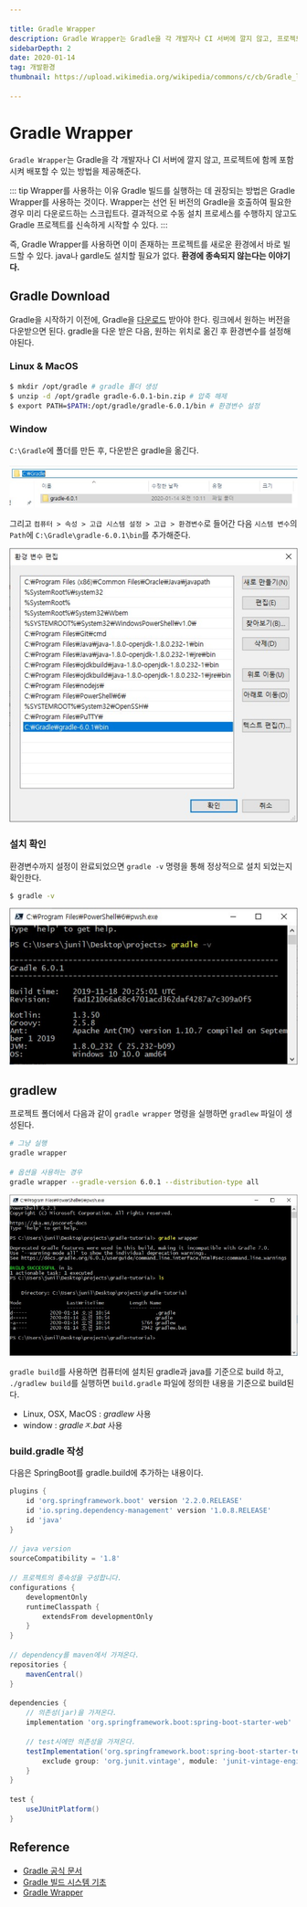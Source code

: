 ```yaml
---

title: Gradle Wrapper
description: Gradle Wrapper는 Gradle을 각 개발자나 CI 서버에 깔지 않고, 프로젝트에 함께 포함시켜 배포할 수 있는 방법을 제공해준다.
sidebarDepth: 2
date: 2020-01-14
tag: 개발환경
thumbnail: https://upload.wikimedia.org/wikipedia/commons/c/cb/Gradle_logo.png

---
```


# Gradle Wrapper

`Gradle Wrapper`는 Gradle을 각 개발자나 CI 서버에 깔지 않고, 프로젝트에 함께 포함시켜 배포할 수 있는 방법을 제공해준다.

::: tip Wrapper를 사용하는 이유
Gradle 빌드를 실행하는 데 권장되는 방법은 Gradle Wrapper를 사용하는 것이다.
Wrapper는 선언 된 버전의 Gradle을 호출하여 필요한 경우 미리 다운로드하는 스크립트다.
결과적으로 수동 설치 프로세스를 수행하지 않고도 Gradle 프로젝트를 신속하게 시작할 수 있다.
:::

즉, Gradle Wrapper를 사용하면 이미 존재하는 프로젝트를 새로운 환경에서 바로 빌드할 수 있다. java나 gardle도 설치할 필요가 없다. **환경에 종속되지 않는다는 이야기다.**

## Gradle Download

Gradle을 시작하기 이전에, Gradle을 [다운로드](https://gradle.org/releases/) 받아야 한다. 링크에서 원하는 버전을 다운받으면 된다. gradle을 다운 받은 다음, 원하는 위치로 옮긴 후 환경변수를 설정해야된다.

### Linux & MacOS

```sh {3}
$ mkdir /opt/gradle # gradle 폴더 생성
$ unzip -d /opt/gradle gradle-6.0.1-bin.zip # 압축 해제
$ export PATH=$PATH:/opt/gradle/gradle-6.0.1/bin # 환경변수 설정
```

### Window

`C:\Gradle`에 폴더를 만든 후, 다운받은 gradle을 옮긴다.

![예시1](./01.jpg)

그리고 `컴퓨터 > 속성 > 고급 시스템 설정 > 고급 > 환경변수`로 들어간 다음 `시스템 변수`의 `Path`에 `C:\Gradle\gradle-6.0.1\bin`를 추가해준다.

![예시2](./02.jpg)

### 설치 확인

환경변수까지 설정이 완료되었으면 `gradle -v` 명령을 통해 정상적으로 설치 되었는지 확인한다.

```sh
$ gradle -v
```

![예시3](./03.jpg)

## gradlew

프로젝트 폴더에서 다음과 같이 `gradle wrapper` 명령을 실행하면 `gradlew` 파일이 생성된다.

```sh
# 그냥 실행
gradle wrapper

# 옵션을 사용하는 경우
gradle wrapper --gradle-version 6.0.1 --distribution-type all
```

![예시4](./04.jpg)

`gradle build`를 사용하면 컴퓨터에 설치된 gradle과 java를 기준으로 build 하고, `./gradlew build`를 실행하면 `build.gradle` 파일에 정의한 내용을 기준으로 build된다.

- Linux, OSX, MacOS : _gradlew_ 사용
- window : _gradleㅈ.bat_ 사용 

### build.gradle 작성

다음은 SpringBoot를 gradle.build에 추가하는 내용이다.

```groovy
plugins {
    id 'org.springframework.boot' version '2.2.0.RELEASE'
    id 'io.spring.dependency-management' version '1.0.8.RELEASE'
    id 'java'
}

// java version
sourceCompatibility = '1.8'

// 프로젝트의 종속성을 구성합니다.
configurations {
    developmentOnly
    runtimeClasspath {
        extendsFrom developmentOnly
    }
}

// dependency를 maven에서 가져온다.
repositories {
    mavenCentral()
}

dependencies {
    // 의존성(jar)을 가져온다.
    implementation 'org.springframework.boot:spring-boot-starter-web'

    // test시에만 의존성을 가져온다.
    testImplementation('org.springframework.boot:spring-boot-starter-test') {
        exclude group: 'org.junit.vintage', module: 'junit-vintage-engine'
    }
}

test {
    useJUnitPlatform()
}

```

## Reference
- [Gradle 공식 문서](https://docs.gradle.org/current/userguide/gradle_wrapper.html)
- [Gradle 빌드 시스템 기초](https://effectivesquid.tistory.com/entry/Gradle-%EB%B9%8C%EB%93%9C%EC%8B%9C%EC%8A%A4%ED%85%9C-%EA%B8%B0%EC%B4%88)
- [Gradle Wrapper](https://kwonnam.pe.kr/wiki/gradle/wrapper)